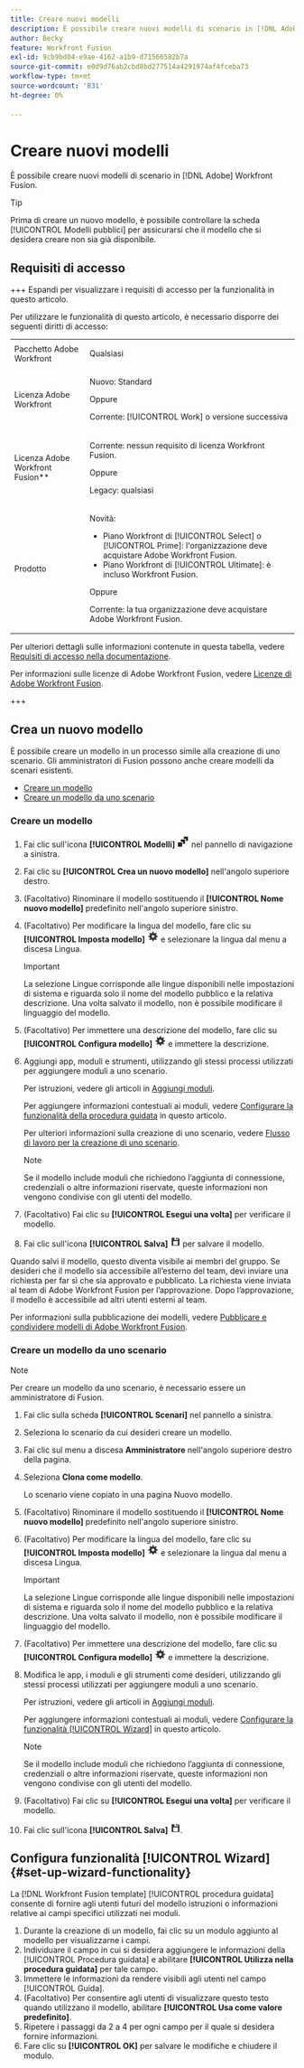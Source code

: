 ```yaml
---
title: Creare nuovi modelli
description: È possibile creare nuovi modelli di scenario in [!DNL Adobe] Workfront Fusion.
author: Becky
feature: Workfront Fusion
exl-id: 9cb9bd04-e9ae-4162-a1b9-d71566582b7a
source-git-commit: e0d9d76ab2cbd8bd277514a4291974af4fceba73
workflow-type: tm+mt
source-wordcount: '831'
ht-degree: 0%

---
```


# Creare nuovi modelli

È possibile creare nuovi modelli di scenario in [!DNL Adobe] Workfront Fusion.

>[!TIP]
>
>Prima di creare un nuovo modello, è possibile controllare la scheda [!UICONTROL Modelli pubblici] per assicurarsi che il modello che si desidera creare non sia già disponibile.

## Requisiti di accesso

+++ Espandi per visualizzare i requisiti di accesso per la funzionalità in questo articolo.

Per utilizzare le funzionalità di questo articolo, è necessario disporre dei seguenti diritti di accesso:

<table style="table-layout:auto">
 <col> 
 <col> 
 <tbody> 
  <tr> 
   <td role="rowheader">Pacchetto Adobe Workfront</td> 
   <td> <p>Qualsiasi</p> </td> 
  </tr> 
  <tr data-mc-conditions=""> 
   <td role="rowheader">Licenza Adobe Workfront</td> 
   <td> <p>Nuovo: Standard</p><p>Oppure</p><p>Corrente: [!UICONTROL Work] o versione successiva</p> </td> 
  </tr> 
  <tr> 
   <td role="rowheader">Licenza Adobe Workfront Fusion**</td> 
   <td>
   <p>Corrente: nessun requisito di licenza Workfront Fusion.</p>
   <p>Oppure</p>
   <p>Legacy: qualsiasi </p>
   </td> 
  </tr> 
  <tr> 
   <td role="rowheader">Prodotto</td> 
   <td>
   <p>Novità:</p> <ul><li>Piano Workfront di [!UICONTROL Select] o [!UICONTROL Prime]: l'organizzazione deve acquistare Adobe Workfront Fusion.</li><li>Piano Workfront di [!UICONTROL Ultimate]: è incluso Workfront Fusion.</li></ul>
   <p>Oppure</p>
   <p>Corrente: la tua organizzazione deve acquistare Adobe Workfront Fusion.</p>
   </td> 
  </tr>
 </tbody> 
</table>

Per ulteriori dettagli sulle informazioni contenute in questa tabella, vedere [Requisiti di accesso nella documentazione](/help/workfront-fusion/references/licenses-and-roles/access-level-requirements-in-documentation.md).

Per informazioni sulle licenze di Adobe Workfront Fusion, vedere [Licenze di Adobe Workfront Fusion](/help/workfront-fusion/set-up-and-manage-workfront-fusion/licensing-operations-overview/license-automation-vs-integration.md).

+++

## Crea un nuovo modello

È possibile creare un modello in un processo simile alla creazione di uno scenario. Gli amministratori di Fusion possono anche creare modelli da scenari esistenti.

* [Creare un modello](#build-a-template)
* [Creare un modello da uno scenario](#create-a-template-from-a-scenario)

### Creare un modello

1. Fai clic sull&#39;icona **[!UICONTROL Modelli]** ![Modelli](assets/templates-icon.png) nel pannello di navigazione a sinistra.
1. Fai clic su **[!UICONTROL Crea un nuovo modello]** nell&#39;angolo superiore destro.
1. (Facoltativo) Rinominare il modello sostituendo il **[!UICONTROL Nome nuovo modello]** predefinito nell&#39;angolo superiore sinistro.
1. (Facoltativo) Per modificare la lingua del modello, fare clic su **[!UICONTROL Imposta modello]** ![icona Impostazioni scenario](assets/scenario-settings-icon.png) e selezionare la lingua dal menu a discesa Lingua.

   >[!IMPORTANT]
   >
   >La selezione Lingue corrisponde alle lingue disponibili nelle impostazioni di sistema e riguarda solo il nome del modello pubblico e la relativa descrizione. Una volta salvato il modello, non è possibile modificare il linguaggio del modello.

1. (Facoltativo) Per immettere una descrizione del modello, fare clic su **[!UICONTROL Configura modello]** ![Icona impostazioni scenario](assets/scenario-settings-icon.png) e immettere la descrizione.
1. Aggiungi app, moduli e strumenti, utilizzando gli stessi processi utilizzati per aggiungere moduli a uno scenario.

   Per istruzioni, vedere gli articoli in [Aggiungi moduli](/help/workfront-fusion/create-scenarios/add-modules/add-modules-toc.md).

   Per aggiungere informazioni contestuali ai moduli, vedere [Configurare la funzionalità della procedura guidata](#set-up-wizard-functionality) in questo articolo.

   Per ulteriori informazioni sulla creazione di uno scenario, vedere [Flusso di lavoro per la creazione di uno scenario](/help/workfront-fusion/create-scenarios/plan-a-scenario/create-a-scenario-workflow.md).

   >[!NOTE]
   >
   >Se il modello include moduli che richiedono l’aggiunta di connessione, credenziali o altre informazioni riservate, queste informazioni non vengono condivise con gli utenti del modello.

1. (Facoltativo) Fai clic su **[!UICONTROL Esegui una volta]** per verificare il modello.
1. Fai clic sull&#39;icona **[!UICONTROL Salva]** ![Salva icona](assets/save-icon.png) per salvare il modello.

Quando salvi il modello, questo diventa visibile ai membri del gruppo. Se desideri che il modello sia accessibile all’esterno del team, devi inviare una richiesta per far sì che sia approvato e pubblicato. La richiesta viene inviata al team di Adobe Workfront Fusion per l’approvazione. Dopo l’approvazione, il modello è accessibile ad altri utenti esterni al team.

Per informazioni sulla pubblicazione dei modelli, vedere [Pubblicare e condividere modelli di Adobe Workfront Fusion](/help/workfront-fusion/create-and-manage-templates/publish-and-share-fusion-templates.md).

### Creare un modello da uno scenario

>[!NOTE]
>
>Per creare un modello da uno scenario, è necessario essere un amministratore di Fusion.

1. Fai clic sulla scheda **[!UICONTROL Scenari]** nel pannello a sinistra.
1. Seleziona lo scenario da cui desideri creare un modello.
1. Fai clic sul menu a discesa **Amministratore** nell&#39;angolo superiore destro della pagina.
1. Seleziona **Clona come modello**.

   Lo scenario viene copiato in una pagina Nuovo modello.
1. (Facoltativo) Rinominare il modello sostituendo il **[!UICONTROL Nome nuovo modello]** predefinito nell&#39;angolo superiore sinistro.
1. (Facoltativo) Per modificare la lingua del modello, fare clic su **[!UICONTROL Imposta modello]** ![icona Impostazioni scenario](assets/scenario-settings-icon.png) e selezionare la lingua dal menu a discesa Lingua.

   >[!IMPORTANT]
   >
   >La selezione Lingue corrisponde alle lingue disponibili nelle impostazioni di sistema e riguarda solo il nome del modello pubblico e la relativa descrizione. Una volta salvato il modello, non è possibile modificare il linguaggio del modello.

1. (Facoltativo) Per immettere una descrizione del modello, fare clic su **[!UICONTROL Configura modello]** ![Icona impostazioni scenario](assets/scenario-settings-icon.png) e immettere la descrizione.
1. Modifica le app, i moduli e gli strumenti come desideri, utilizzando gli stessi processi utilizzati per aggiungere moduli a uno scenario.

   Per istruzioni, vedere gli articoli in [Aggiungi moduli](/help/workfront-fusion/create-scenarios/add-modules/add-modules-toc.md).

   Per aggiungere informazioni contestuali ai moduli, vedere [Configurare la funzionalità [!UICONTROL Wizard]](#set-up-wizard-functionality) in questo articolo.

   >[!NOTE]
   >
   >Se il modello include moduli che richiedono l’aggiunta di connessione, credenziali o altre informazioni riservate, queste informazioni non vengono condivise con gli utenti del modello.

1. (Facoltativo) Fai clic su **[!UICONTROL Esegui una volta]** per verificare il modello.
1. Fai clic sull&#39;icona **[!UICONTROL Salva]** ![Salva](assets/save-icon.png).

## Configura funzionalità [!UICONTROL Wizard] {#set-up-wizard-functionality}

La [!DNL Workfront Fusion template] [!UICONTROL procedura guidata] consente di fornire agli utenti futuri del modello istruzioni o informazioni relative ai campi specifici utilizzati nei moduli.

1. Durante la creazione di un modello, fai clic su un modulo aggiunto al modello per visualizzarne i campi.
1. Individuare il campo in cui si desidera aggiungere le informazioni della [!UICONTROL Procedura guidata] e abilitare **[!UICONTROL Utilizza nella procedura guidata]** per tale campo.
1. Immettere le informazioni da rendere visibili agli utenti nel campo [!UICONTROL Guida].
1. (Facoltativo) Per consentire agli utenti di visualizzare questo testo quando utilizzano il modello, abilitare **[!UICONTROL Usa come valore predefinito]**.
1. Ripetere i passaggi da 2 a 4 per ogni campo per il quale si desidera fornire informazioni.
1. Fare clic su **[!UICONTROL OK]** per salvare le modifiche e chiudere il modulo.
